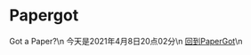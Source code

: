 # Papergot
Got a Paper?\n
今天是2021年4月8日20点02分\n
<a href="http://www.papergot.com" target="_blank">回到PaperGot</a>\n
